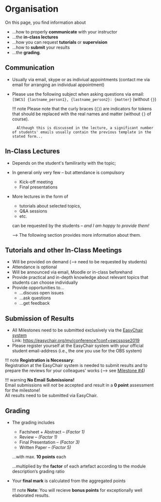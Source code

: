 # Organisation

On this page, you find information about

- ...how to properly **communicate** with your instructor
- ...the **in-class lectures** 
- ...how you can request **tutorials** or **supervision**
- ...how to **submit** your results
- ...the **grading**.

## Communication

- Usually via email, skype or as indiviual appointments (contact me via email for arranging an individual appointment)
- Please use the following subject when asking questions via email:  
    `[SWCS] {lastname_person1}, {lastname_person2}: {matter}` (without `{}`)

    !!! note
        Please note that the curly braces (`{}`) are indicators for tokens that should be replaced with the real names and matter (without `{}` of course).

        Although this is discussed in the lecture, a significant number of students' emails usually contain the previous template in the stated form...


## In-Class Lectures

- Depends on the student's familirarity with the topic; 
- In general only very few – but attendance is compulsory
    - Kick-off meeting
    - Final presentations
- More lectures in the form of 
    - tutorials about selected topics, 
    - Q&A sessions 
    - etc. 
  
    can be requested by the students – _and I am happy to provide them!_

    --> The following section provides more information about them.

    <!-- _"I am happy to offer more lectures e.g. in form of tutorials etc. about specific topics but those have to be requested by the students"_ -->


## Tutorials and other In-Class Meetings
- Will be provided on demand (--> need to be requested by students)
- Attendance is optional
- Will be announced via email, Moodle or in-class beforehand
- Provide practical and in-depth knowledge about relevant topics that students can choose individually
- Provide opportunities to...
    - ...discuss open issues 
    - ...ask questions
    - ...get feedback


## Submission of Results
- All Milestones need to be submitted exclusively via the [EasyChair system](www.easychair.org)  
    Link: <https://easychair.org/my/conference?conf=swcssose2019>
- Please register yourself at the EasyChair system with your official student email-address (i.e., the one you use for the OBS system)

!!! note
    **Registration is Necessary**:  
    Registration at the EasyChair system is needed to submit results and to prepare the reviews for your colleagues' works (--> see [Milestone #4](milestone4.md))

!!! warning
    **No Email Submissions!**  
    Email submissions will *not* be accepted and result in a **0 point** assessment for the milestone!  
    All results need to be submitted via EasyChair.


## Grading

* The grading includes
    
    * Factsheet + Abstract – _(Factor 1)_
    * Review – _(Factor 1)_
    * Final Presentation – _(Factor 3)_
    * Written Paper – _(Factor 5)_

    ...with max. **10 points** each

    ...multiplied by the **factor** of each artefact according to the module description‘s grading ratio

* Your **final mark** is calculated from the aggregated points

    !!! note
        **Note**: You will recieve **bonus points** for exceptionally well elaborated results.

